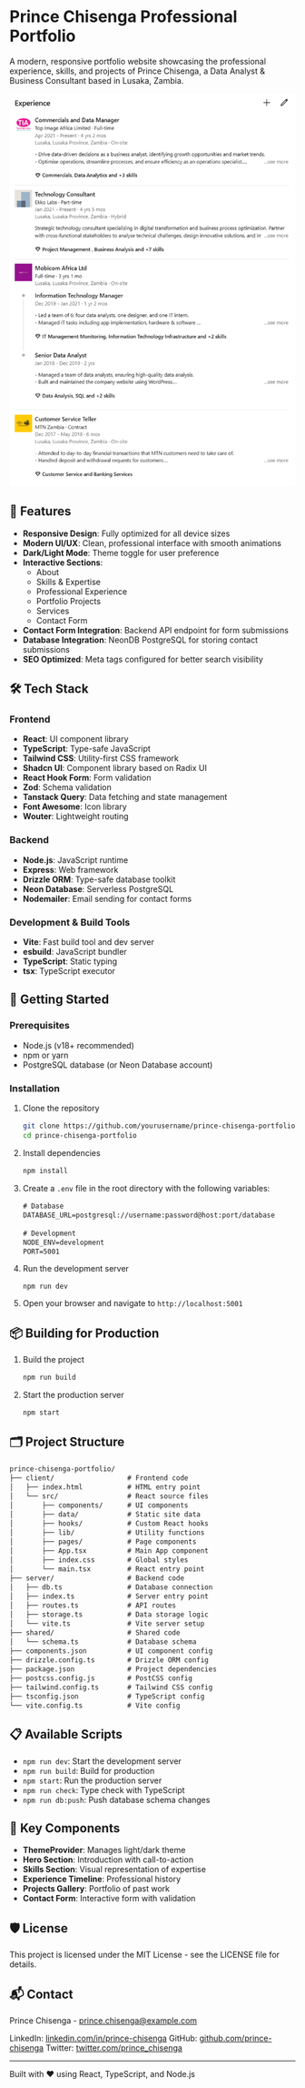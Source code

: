 # Prince Chisenga Professional Portfolio

A modern, responsive portfolio website showcasing the professional experience, skills, and projects of Prince Chisenga, a Data Analyst & Business Consultant based in Lusaka, Zambia.

![Portfolio Preview](attached_assets/image_1747651902367.png)

## 🚀 Features

- **Responsive Design**: Fully optimized for all device sizes
- **Modern UI/UX**: Clean, professional interface with smooth animations
- **Dark/Light Mode**: Theme toggle for user preference
- **Interactive Sections**:
  - About
  - Skills & Expertise
  - Professional Experience
  - Portfolio Projects
  - Services
  - Contact Form
- **Contact Form Integration**: Backend API endpoint for form submissions
- **Database Integration**: NeonDB PostgreSQL for storing contact submissions
- **SEO Optimized**: Meta tags configured for better search visibility

## 🛠️ Tech Stack

### Frontend

- **React**: UI component library
- **TypeScript**: Type-safe JavaScript
- **Tailwind CSS**: Utility-first CSS framework
- **Shadcn UI**: Component library based on Radix UI
- **React Hook Form**: Form validation
- **Zod**: Schema validation
- **Tanstack Query**: Data fetching and state management
- **Font Awesome**: Icon library
- **Wouter**: Lightweight routing

### Backend

- **Node.js**: JavaScript runtime
- **Express**: Web framework
- **Drizzle ORM**: Type-safe database toolkit
- **Neon Database**: Serverless PostgreSQL
- **Nodemailer**: Email sending for contact forms

### Development & Build Tools

- **Vite**: Fast build tool and dev server
- **esbuild**: JavaScript bundler
- **TypeScript**: Static typing
- **tsx**: TypeScript executor

## 🚀 Getting Started

### Prerequisites

- Node.js (v18+ recommended)
- npm or yarn
- PostgreSQL database (or Neon Database account)

### Installation

1. Clone the repository

   ```bash
   git clone https://github.com/yourusername/prince-chisenga-portfolio.git
   cd prince-chisenga-portfolio
   ```

2. Install dependencies

   ```bash
   npm install
   ```

3. Create a `.env` file in the root directory with the following variables:

   ```
   # Database
   DATABASE_URL=postgresql://username:password@host:port/database

   # Development
   NODE_ENV=development
   PORT=5001
   ```

4. Run the development server

   ```bash
   npm run dev
   ```

5. Open your browser and navigate to `http://localhost:5001`

## 📦 Building for Production

1. Build the project

   ```bash
   npm run build
   ```

2. Start the production server
   ```bash
   npm start
   ```

## 🗂️ Project Structure

```
prince-chisenga-portfolio/
├── client/                  # Frontend code
│   ├── index.html           # HTML entry point
│   └── src/                 # React source files
│       ├── components/      # UI components
│       ├── data/            # Static site data
│       ├── hooks/           # Custom React hooks
│       ├── lib/             # Utility functions
│       ├── pages/           # Page components
│       ├── App.tsx          # Main App component
│       ├── index.css        # Global styles
│       └── main.tsx         # React entry point
├── server/                  # Backend code
│   ├── db.ts                # Database connection
│   ├── index.ts             # Server entry point
│   ├── routes.ts            # API routes
│   ├── storage.ts           # Data storage logic
│   └── vite.ts              # Vite server setup
├── shared/                  # Shared code
│   └── schema.ts            # Database schema
├── components.json          # UI component config
├── drizzle.config.ts        # Drizzle ORM config
├── package.json             # Project dependencies
├── postcss.config.js        # PostCSS config
├── tailwind.config.ts       # Tailwind CSS config
├── tsconfig.json            # TypeScript config
└── vite.config.ts           # Vite config
```

## 📋 Available Scripts

- `npm run dev`: Start the development server
- `npm run build`: Build for production
- `npm start`: Run the production server
- `npm run check`: Type check with TypeScript
- `npm run db:push`: Push database schema changes

## 🧩 Key Components

- **ThemeProvider**: Manages light/dark theme
- **Hero Section**: Introduction with call-to-action
- **Skills Section**: Visual representation of expertise
- **Experience Timeline**: Professional history
- **Projects Gallery**: Portfolio of past work
- **Contact Form**: Interactive form with validation

## 🛡️ License

This project is licensed under the MIT License - see the LICENSE file for details.

## 📬 Contact

Prince Chisenga - [prince.chisenga@example.com](mailto:prince.chisenga@example.com)

LinkedIn: [linkedin.com/in/prince-chisenga](https://linkedin.com/in/prince-chisenga)
GitHub: [github.com/prince-chisenga](https://github.com/prince-chisenga)
Twitter: [twitter.com/prince_chisenga](https://twitter.com/prince_chisenga)

---

Built with ❤️ using React, TypeScript, and Node.js
